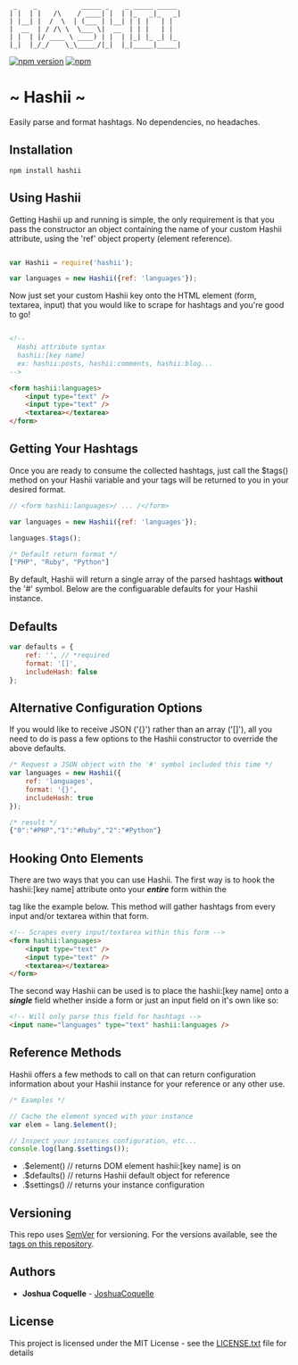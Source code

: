```
 _    _           _____ _    _ _____ _____ 
| |  | |   /\    / ____| |  | |_   _|_   _|
| |__| |  /  \  | (___ | |__| | | |   | |  
|  __  | / /\ \  \___ \|  __  | | |   | |  
| |  | |/ ____ \ ____) | |  | |_| |_ _| |_ 
|_|  |_/_/    \_\_____/|_|  |_|_____|_____|

```

[![npm version](https://badge.fury.io/js/hashii.svg)](https://badge.fury.io/js/hashii)
[![npm](https://img.shields.io/npm/dm/localeval.svg)](https://www.npmjs.com/package/hashii)

# ~ Hashii ~

Easily parse and format hashtags. No dependencies, no headaches.

## Installation

```
npm install hashii
```

## Using Hashii

Getting Hashii up and running is simple, the only requirement is that you pass the constructor an object containing the name of your custom Hashii attribute, using the 'ref' object property (element reference).

```js

var Hashii = require('hashii');

var languages = new Hashii({ref: 'languages'});

```

Now just set your custom Hashii key onto the HTML element (form, textarea, input) that you would like to scrape for hashtags and you're good to go!

```html

<!--
  Hashi attribute syntax
  hashii:[key name]
  ex: hashii:posts, hashii:comments, hashii:blog...
-->

<form hashii:languages>
    <input type="text" />
    <input type="text" />
    <textarea></textarea>
</form>

```

## Getting Your Hashtags

Once you are ready to consume the collected hashtags, just call the $tags() method on your Hashii variable and your tags will be returned to you in your desired format.

```js
// <form hashii:languages>/ ... /</form>

var languages = new Hashii({ref: 'languages'});

languages.$tags();

/* Default return format */
["PHP", "Ruby", "Python"]
```

By default, Hashii will return a single array of the parsed hashtags **without** the '#' symbol. Below are the configuarable defaults for your Hashii instance.

## Defaults

```js
var defaults = {
    ref: '', // *required
    format: '[]',
    includeHash: false
};
```

## Alternative Configuration Options

If you would like to receive JSON ('{}') rather than an array ('[]'), all you need to do is pass a few options to the Hashii constructor to override the above defaults.

```js
/* Request a JSON object with the '#' symbol included this time */
var languages = new Hashii({
    ref: 'languages',
    format: '{}',
    includeHash: true
});

/* result */
{"0":"#PHP","1":"#Ruby","2":"#Python"}
```

## Hooking Onto Elements

There are two ways that you can use Hashii. The first way is to hook the hashii:[key name] attribute onto your ***entire*** form within the <form> tag like the example below. This method will gather hashtags from every input and/or textarea within that form.

```html
<!-- Scrapes every input/textarea within this form -->
<form hashii:languages>
    <input type="text" />
    <input type="text" />
    <textarea></textarea>
</form>
```

The second way Hashii can be used is to place the hashii:[key name] onto a ***single*** field whether inside a form or just an input field on it's own like so:

```html
<!-- Will only parse this field for hashtags -->
<input name="languages" type="text" hashii:languages />
```

## Reference Methods

Hashii offers a few methods to call on that can return configuration information about your Hashii instance for your reference or any other use.

```js
/* Examples */

// Cache the element synced with your instance
var elem = lang.$element();

// Inspect your instances configuration, etc...
console.log(lang.$settings());
```

* .$element()  // returns DOM element hashii:[key name] is on
* .$defaults() // returns Hashii default object for reference
* .$settings() // returns your instance configuration

## Versioning

This repo uses [SemVer](http://semver.org/) for versioning. For the versions available, see the [tags on this repository](https://github.com/JoshuaCoquelle/Hashii/tags).

## Authors

* **Joshua Coquelle** - [JoshuaCoquelle](https://github.com/JoshuaCoquelle)

## License

This project is licensed under the MIT License - see the [LICENSE.txt](LICENSE.txt) file for details
